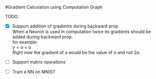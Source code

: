 #Gradient Calculation using Computation Graph


TODO:
- [x] Support addition of gradients during backward prop  
When a Neuron is used in computation twice its gradients should be added during backward prop.  
for example:  
$y = a \times a$  
Right now the gradient of a would be the value of $a$ and not $2a$.  
- [ ] Support matrix operations
- [ ] Train a NN on MNIST 

